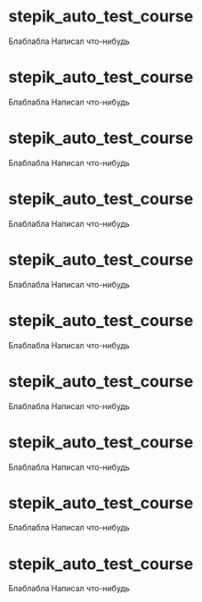 # stepik_auto_test_course
Блаблабла
Написал что-нибудь
# stepik_auto_test_course
Блаблабла
Написал что-нибудь
# stepik_auto_test_course
Блаблабла
Написал что-нибудь
# stepik_auto_test_course
Блаблабла
Написал что-нибудь
# stepik_auto_test_course
Блаблабла
Написал что-нибудь
# stepik_auto_test_course
Блаблабла
Написал что-нибудь
# stepik_auto_test_course
Блаблабла
Написал что-нибудь
# stepik_auto_test_course
Блаблабла
Написал что-нибудь
# stepik_auto_test_course
Блаблабла
Написал что-нибудь
# stepik_auto_test_course
Блаблабла
Написал что-нибудь
